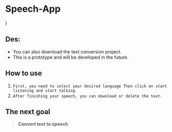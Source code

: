 # Speech-App

)
## Des:
  - You can also download the text conversion project.
  - This is a prototype and will be developed in the future.
## How to use
  1. `First, you need to select your desired language Then click on start listening and start talking`
  2. `After finishing your speech, you can download or delete the text`.

## The next goal
  > **Convert text to speech**

